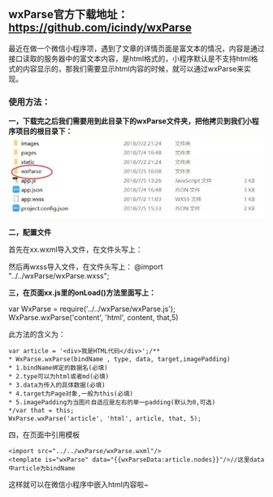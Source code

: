 ## wxParse官方下载地址：https://github.com/icindy/wxParse

最近在做一个微信小程序项，遇到了文章的详情页面是富文本的情况，内容是通过接口读取的服务器中的富文本内容，是html格式的，小程序默认是不支持html格式的内容显示的，那我们需要显示html内容的时候，就可以通过wxParse来实现。

### 使用方法：

**一，下载完之后我们需要用到此目录下的wxParse文件夹，把他拷贝到我们小程序项目的根目录下：**
![wxParse](1.jpg)

**二，配置文件**

首先在xx.wxml导入文件，在文件头写上：
<import src="../../wxParse/wxParse.wxml"/>

然后再wxss导入文件，在文件头写上：
@import "../../wxParse/wxParse.wxss";

**三，在页面xx.js里的onLoad()方法里面写上：**

var WxParse = require('../../wxParse/wxParse.js');
WxParse.wxParse('content', 'html', content, that,5)
 
此方法的含义为：

```
var article = '<div>我是HTML代码</div>';/**
* WxParse.wxParse(bindName , type, data, target,imagePadding)
* 1.bindName绑定的数据名(必填)
* 2.type可以为html或者md(必填)
* 3.data为传入的具体数据(必填)
* 4.target为Page对象,一般为this(必填)
* 5.imagePadding为当图片自适应是左右的单一padding(默认为0,可选)
*/var that = this;
WxParse.wxParse('article', 'html', article, that, 5);

```

四，在页面中引用模板
```
<import src="../../wxParse/wxParse.wxml"/>
<template is="wxParse" data="{{wxParseData:article.nodes}}"/>//这里data中article为bindName
```
这样就可以在微信小程序中嵌入html内容啦~



